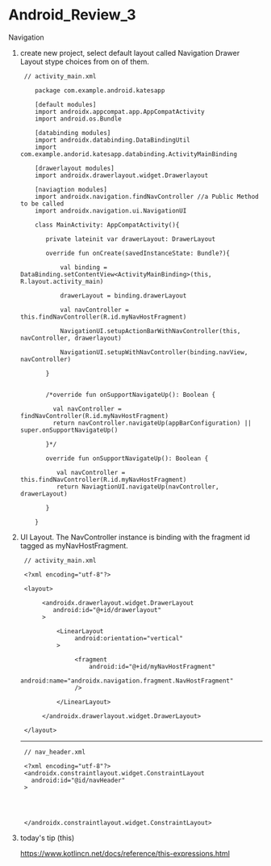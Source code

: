 # Android_Review_3
Navigation 

1. create new project, select default layout called Navigation Drawer Layout stype choices from on of them.

        // activity_main.xml
        
           package com.example.android.katesapp
           
           [default modules]
           import androidx.appcompat.app.AppCompatActivity
           import android.os.Bundle
           
           [databinding modules]
           import androidx.databinding.DataBindingUtil
           import com.example.andorid.katesapp.databinding.ActivityMainBinding
           
           [drawerlayout modules]
           import androidx.drawerlayout.widget.Drawerlayout
           
           [naviagtion modules]
           import androidx.navigation.findNavController //a Public Method to be called
           import androidx.navigation.ui.NavigationUI
           
           class MainActivity: AppCompatActivity(){
           
              private lateinit var drawerLayout: DrawerLayout
           
              override fun onCreate(savedInstanceState: Bundle?){
              
                  val binding = DataBinding.setContentView<ActivityMainBinding>(this, R.layout.activity_main)
                  
                  drawerLayout = binding.drawerLayout
                  
                  val navController = this.findNavController(R.id.myNavHostFragment)
                  
                  NavigationUI.setupActionBarWithNavController(this, navController, drawerlayout)
                  
                  NavigationUI.setupWithNavController(binding.navView, navController)
              
              }
              
           
              /*override fun onSupportNavigateUp(): Boolean {
              
                val navController = findNavController(R.id.myNavHostFragment)
                return navController.navigateUp(appBarConfiguration) || super.onSupportNavigateUp()
               
              }*/
              
              override fun onSupportNavigateUp(): Boolean {
              
                 val navController = this.findNavController(R.id.myNavHostFragment)
                 return NaviagtionUI.navigateUp(navController, drawerLayout)
              
              }
           
           }
           

2. UI Layout. The NavController instance is binding with the fragment id tagged as myNavHostFragment.


        // activity_main.xml 
        
        <?xml encoding="utf-8"?>
        
        <layout>
        
             <androidx.drawerlayout.widget.DrawerLayout
                android:id="@+id/drawerlayout"
             >
             
                 <LinearLayout
                      android:orientation="vertical"
                 >
                 
                      <fragment
                          android:id="@+id/myNavHostFragment"
                          android:name="androidx.navigation.fragment.NavHostFragment"
                      />
                 
                 </LinearLayout>
             
             </androidx.drawerlayout.widget.DrawerLayout>
        
        </layout>
        
      
      ----------------------------------------------------------------------------------
      
      
        // nav_header.xml
        
        <?xml encoding="utf-8"?>
        <androidx.constraintlayout.widget.ConstraintLayout
          android:id="@id/navHeader"
        >
        
          
        
        
        </androidx.constraintlayout.widget.ConstraintLayout>


3. today's tip (this)

   https://www.kotlincn.net/docs/reference/this-expressions.html

